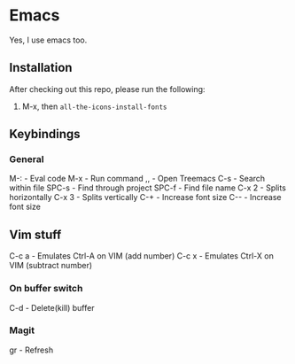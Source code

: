 # Emacs

Yes, I use emacs too.

## Installation

After checking out this repo, please run the following:

1. M-x, then `all-the-icons-install-fonts`

## Keybindings

### General

M-: - Eval code
M-x - Run command
,, - Open Treemacs
C-s - Search within file
SPC-s - Find through project
SPC-f - Find file name
C-x 2 - Splits horizontally
C-x 3 - Splits vertically
C-+ - Increase font size
C-- - Increase font size

## Vim stuff

C-c a - Emulates Ctrl-A on VIM (add number)
C-c x - Emulates Ctrl-X on VIM (subtract number)

### On buffer switch

C-d - Delete(kill) buffer

### Magit

gr - Refresh
